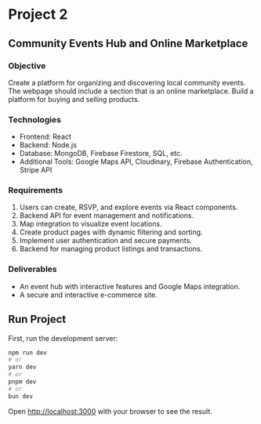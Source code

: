 # Project 2

## Community Events Hub and Online Marketplace

### Objective

Create a platform for organizing and discovering local community events. The webpage should include a section that is an online marketplace. Build a platform for buying and selling products.

### Technologies

- Frontend: React
- Backend: Node.js
- Database: MongoDB, Firebase Firestore, SQL, etc.
- Additional Tools: Google Maps API, Cloudinary, Firebase Authentication, Stripe API

### Requirements

1. Users can create, RSVP, and explore events via React components.
2. Backend API for event management and notifications.
3. Map integration to visualize event locations.
4. Create product pages with dynamic filtering and sorting.
5. Implement user authentication and secure payments.
6. Backend for managing product listings and transactions.

### Deliverables

- An event hub with interactive features and Google Maps integration.
- A secure and interactive e-commerce site.

## Run Project

First, run the development server:

```bash
npm run dev
# or
yarn dev
# or
pnpm dev
# or
bun dev
```

Open [http://localhost:3000](http://localhost:3000) with your browser to see the result.
